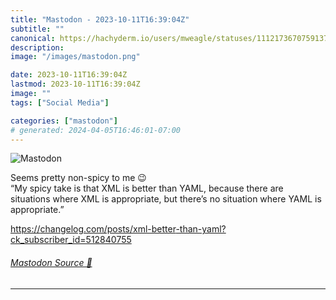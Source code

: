 ```yaml
---
title: "Mastodon - 2023-10-11T16:39:04Z"
subtitle: ""
canonical: https://hachyderm.io/users/mweagle/statuses/111217367075913709
description:
image: "/images/mastodon.png"

date: 2023-10-11T16:39:04Z
lastmod: 2023-10-11T16:39:04Z
image: ""
tags: ["Social Media"]

categories: ["mastodon"]
# generated: 2024-04-05T16:46:01-07:00
---
```

![Mastodon](/images/mastodon.png)

<p>Seems pretty non-spicy to me 😉<br />“My spicy take is that XML is better than YAML, because there are situations where XML is appropriate, but there’s no situation where YAML is appropriate.”</p><p><a href="https://changelog.com/posts/xml-better-than-yaml?ck_subscriber_id=512840755" target="_blank" rel="nofollow noopener noreferrer" translate="no"><span class="invisible">https://</span><span class="ellipsis">changelog.com/posts/xml-better</span><span class="invisible">-than-yaml?ck_subscriber_id=512840755</span></a></p>


###### [Mastodon Source 🐘](https://hachyderm.io/@mweagle/111217367075913709)

___
